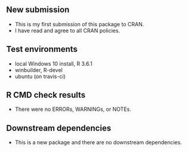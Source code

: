 ## New submission
* This is my first submission of this package to CRAN.
* I have read and agree to all CRAN policies.

## Test environments
* local Windows 10 install, R 3.6.1
* winbuilder, R-devel
* ubuntu (on travis-ci)

## R CMD check results
* There were no ERRORs, WARNINGs, or NOTEs. 

## Downstream dependencies
* This is a new package and there are no downstream dependencies.
